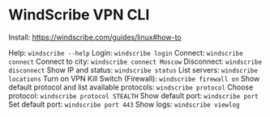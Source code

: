 # WindScribe VPN CLI

Install: https://windscribe.com/guides/linux#how-to

Help: `windscribe --help`
Login: `windscribe login`
Connect: `windscribe connect`
Connect to city: `windscribe connect Moscow`
Disconnect: `windscribe disconnect`
Show IP and status: `windscribe status`
List servers: `windscribe locations`
Turn on VPN Kill Switch (Firewall): `windscribe firewall on`
Show default protocol and list available protocols: `windscribe protocol`
Choose protocol: `windscribe protocol STEALTH`
Show default port: `windscribe port`
Set default port: `windscribe port 443`
Show logs: `windscribe viewlog`
